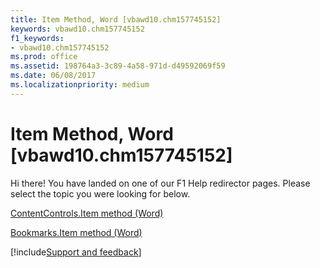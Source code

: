 ```yaml
---
title: Item Method, Word [vbawd10.chm157745152]
keywords: vbawd10.chm157745152
f1_keywords:
- vbawd10.chm157745152
ms.prod: office
ms.assetid: 198764a3-3c89-4a58-971d-d49592069f59
ms.date: 06/08/2017
ms.localizationpriority: medium
---
```



# Item Method, Word [vbawd10.chm157745152]

Hi there! You have landed on one of our F1 Help redirector pages. Please select the topic you were looking for below.

[ContentControls.Item method (Word)](https://msdn.microsoft.com/library/7f468e82-e17c-3e98-e452-a214239dcab4%28Office.15%29.aspx)

[Bookmarks.Item method (Word)](https://msdn.microsoft.com/library/95650b7b-fe74-09a4-60a6-a716407e8a34%28Office.15%29.aspx)

[!include[Support and feedback](~/includes/feedback-boilerplate.md)]